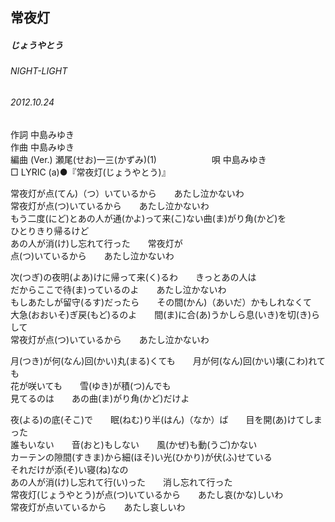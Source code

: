 ## 常夜灯
##### じょうやとう
###### NIGHT-LIGHT
###### 2012.10.24


作詞     中島みゆき　　　　　   
作曲      中島みゆき  　　　   
編曲 (Ver.) 瀬尾(せお)一三(かずみ)(1)　　　　　　
唄  中島みゆき        
□ LYRIC (a)●『常夜灯(じょうやとう)』   

常夜灯が点(てん)（つ）いているから　　あたし泣かないわ   
常夜灯が点(つ)いているから　　あたし泣かないわ   
もう二度(にど)とあの人が通(かよ)って来(こ)ない曲(ま)がり角(かど)を   
ひとりきり帰るけど   
あの人が消(け)し忘れて行った　　常夜灯が   
点(つ)いているから　　あたし泣かないわ   
   
次(つぎ)の夜明(よあ)けに帰って来(く)るわ　　きっとあの人は   
だからここで待(ま)っているのよ　　あたし泣かないわ   
もしあたしが留守(るす)だったら　　その間(かん)（あいだ）かもしれなくて   
大急(おおいそ)ぎ戻(もど)るのよ　　間(ま)に合(あ)うかしら息(いき)を切(き)らして   
常夜灯が点(つ)いているから　　あたし泣かないわ   
   
月(つき)が何(なん)回(かい)丸(まる)くても　　月が何(なん)回(かい)壊(こわ)れても   
花が咲いても　　雪(ゆき)が積(つ)んでも   
見てるのは　　あの曲(ま)がり角(かど)だけよ   
   
夜(よる)の底(そこ)で　　眠(ねむ)り半(はん)（なか）ば　　目を開(あ)けてしまった   
誰もいない　　音(おと)もしない　　風(かぜ)も動(うご)かない   
カーテンの隙間(すきま)から細(ほそ)い光(ひかり)が伏(ふ)せている   
それだけが添(そ)い寝(ね)なの   
あの人が消(け)し忘れて行(い)った　　消し忘れて行った   
常夜灯(じょうやとう)が点(つ)いているから　　あたし哀(かな)しいわ   
常夜灯が点いているから　　あたし哀しいわ   